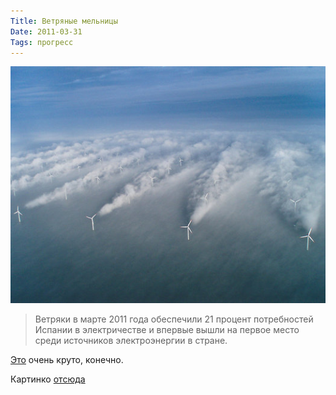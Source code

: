 ```yaml
---
Title: Ветряные мельницы
Date: 2011-03-31
Tags: прогресс
---
```


![wind_turbines.jpg](images/wind_turbines.jpg)

> Ветряки в марте 2011 года обеспечили 21 процент потребностей Испании в электричестве и впервые вышли на первое место среди источников электроэнергии в стране.

[Это](http://lenta.ru/news/2011/03/31/wind/) очень круто, конечно.

Картинко [отсюда](http://www.popsci.com/technology/article/2010-01/wind-turbines-leave-clouds-and-energy-inefficiency-their-wake)